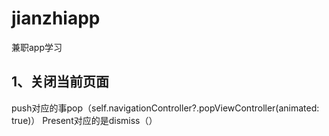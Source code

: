 # jianzhiapp
兼职app学习
## 1、关闭当前页面
push对应的事pop（self.navigationController?.popViewController(animated: true)）
Present对应的是dismiss（）
